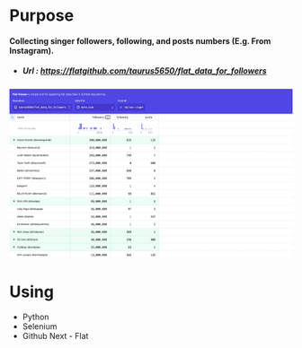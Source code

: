 # Purpose
#### Collecting singer followers, following, and posts numbers (E.g. From Instagram).
- ##### Url : https://flatgithub.com/taurus5650/flat_data_for_followers
![result.png](readme_result%2Fresult.png)


# Using
- Python
- Selenium
- Github Next - Flat